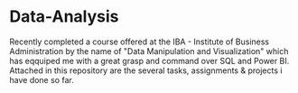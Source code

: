 # Data-Analysis

Recently completed a course offered at the IBA - Institute of Business Administration by the name of "Data Manipulation and Visualization" which has eqquiped me with a great grasp and command over SQL and Power BI. 
Attached in this repository are the several tasks, assignments & projects i have done so far.
